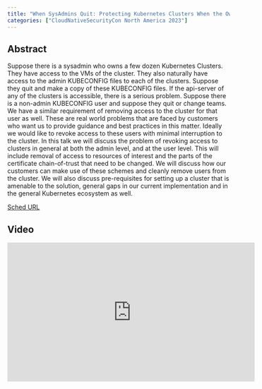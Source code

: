 ```yaml
---
title: "When SysAdmins Quit: Protecting Kubernetes Clusters When the Owner of Multiple Admin KUBECONFIGs Quits - Arun Krishnakumar, VMware"
categories: ["CloudNativeSecurityCon North America 2023"]
---
```


## Abstract

Suppose there is a sysadmin who owns a few dozen Kubernetes Clusters. They have access to the VMs of the cluster. They also naturally have access to the admin KUBECONFIG files to each of the clusters. Suppose they quit and make a copy of these KUBECONFIG files. If the api-server of any of the clusters is accessible, there is a serious problem. Suppose there is a non-admin KUBECONFIG user and suppose they quit or change teams. We have a similar requirement of removing access to the cluster for that user as well. These are real world problems that are faced by customers who want us to provide guidance and best practices in this matter. Ideally we would like to revoke access to these users with minimal interruption to the cluster. In this talk we will discuss the problem of revoking access to clusters in general at both the admin level, and at the user level. This will include removal of access to resources of interest and the parts of the certificate chain-of-trust that need to be changed. We will discuss how our customers can make use of these schemes and cleanly remove users from the cluster. We will also discuss pre-requisites for setting up a cluster that is amenable to the solution, general gaps in our current implementation and in the general Kubernetes ecosystem as well.

[Sched URL](https://cloudnativesecurityconna23.sched.com/event/20d71e54d1984443b7886693405edc5c)

## Video

<iframe width='560' height='315' src='https://www.youtube.com/embed/arWcFwwGNbw' frameborder='0' allow='accelerometer; autoplay; encrypted-media; gyroscope; picture-in-picture' allowfullscreen></iframe>
